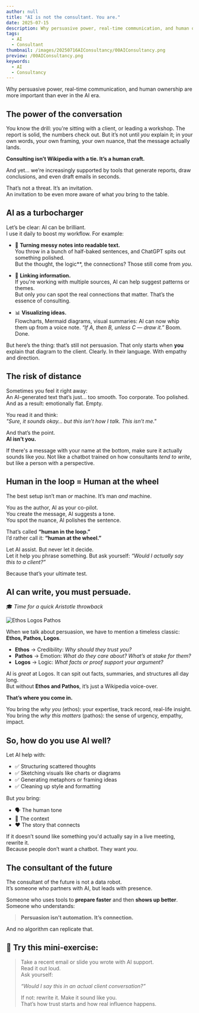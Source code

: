 ```yaml
---
author: null
title: "AI is not the consultant. You are."
date: 2025-07-15
description: Why persuasive power, real-time communication, and human ownership are more important than ever in the AI era.
tags:
  - AI 
  - Consultant
thumbnail: /images/20250716AIConsultancy/00AIConsultancy.png
preview: /00AIConsultancy.png
keywords:
  - AI
  - Consultancy
---
```


Why persuasive power, real-time communication, and human ownership are more important than ever in the AI era.

## The power of the conversation

You know the drill: you're sitting with a client, or leading a workshop. The report is solid, the numbers check out. But it’s not until *you* explain it; in your own words, your own framing, your own nuance, that the message actually lands.

**Consulting isn’t Wikipedia with a tie. It’s a human craft.**

And yet… we’re increasingly supported by tools that generate reports, draw conclusions, and even draft emails in seconds.

That’s not a threat. It’s an invitation.  
An invitation to be even more aware of what *you* bring to the table.


## AI as a turbocharger

Let’s be clear: AI can be brilliant.  
I use it daily to boost my workflow. For example:

- 🧠 **Turning messy notes into readable text.**  
  You throw in a bunch of half-baked sentences, and ChatGPT spits out something polished.  
  But the thought, the logic**, the connections? Those still come from *you*.

- 🔗 **Linking information.**  
  If you're working with multiple sources, AI can help suggest patterns or themes.  
  But only *you* can spot the real connections that matter. That’s the essence of consulting.

- 📊 **Visualizing ideas.**  
  Flowcharts, Mermaid diagrams, visual summaries: AI can now whip them up from a voice note. _“If A, then B, unless C — draw it.”_ Boom. Done.

But here’s the thing: that’s still not persuasion. That only starts when **you** explain that diagram to the client. Clearly. In their language. With empathy and direction.



## The risk of distance

Sometimes you feel it right away:  
An AI-generated text that’s just… too smooth. Too corporate. Too polished.  
And as a result: emotionally flat. Empty.

You read it and think:  
_"Sure, it sounds okay… but this isn’t how I talk. This isn’t me."_

And that’s the point.  
**AI isn’t you.**

If there's a message with your name at the bottom, make sure it actually sounds like *you*. Not like a chatbot trained on how consultants *tend to write*, but like a person with a perspective.


## Human in the loop = Human at the wheel

The best setup isn’t man *or* machine. It’s man *and* machine.

You as the author, AI as your co-pilot.  
You create the message, AI suggests a tone.  
You spot the nuance, AI polishes the sentence.

That’s called **“human in the loop.”**  
I’d rather call it: **“human at the wheel.”**

Let AI assist. But never let it decide.  
Let it help you phrase something. But ask yourself: _“Would I actually say this to a client?”_

Because that’s your ultimate test.



## AI can write, you must persuade.  
🎓 _Time for a quick Aristotle throwback_

![Ethos Logos Pathos](/images/20250716AIConsultancy/ethoslogospathos.png)


When we talk about persuasion, we have to mention a timeless classic: **Ethos, Pathos, Logos**.

- **Ethos** → Credibility: _Why should they trust you?_  
- **Pathos** → Emotion: _What do they care about? What’s at stake for them?_  
- **Logos** → Logic: _What facts or proof support your argument?_

AI is *great* at Logos. It can spit out facts, summaries, and structures all day long.  
But without **Ethos and Pathos**, it’s just a Wikipedia voice-over.

**That’s where you come in.**

You bring the _why you_ (ethos): your expertise, track record, real-life insight.  
You bring the _why this matters_ (pathos): the sense of urgency, empathy, impact.



## So, how do you use AI well?

Let AI help with:

- ✅ Structuring scattered thoughts  
- ✅ Sketching visuals like charts or diagrams  
- ✅ Generating metaphors or framing ideas  
- ✅ Cleaning up style and formatting

But *you* bring:

- 🗣️ The human tone  
- 🎯 The context  
- ❤️ The story that connects  

If it doesn’t sound like something you'd actually say in a live meeting, rewrite it.  
Because people don’t want a chatbot. They want *you*.



## The consultant of the future

The consultant of the future is not a data robot.  
It’s someone who partners with AI, but leads with presence.

Someone who uses tools to **prepare faster** and then **shows up better**.  
Someone who understands:

> **Persuasion isn’t automation. It’s connection.**

And no algorithm can replicate that.


## 🎯 Try this mini-exercise:

> Take a recent email or slide you wrote with AI support.  
> Read it out loud.  
> Ask yourself:  
>
> _“Would I say this in an actual client conversation?”_  
>
> If not: rewrite it. Make it sound like you.  
> That’s how trust starts and how real influence happens.

